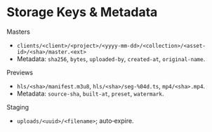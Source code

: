 # Storage Keys & Metadata

Masters
- `clients/<client>/<project>/<yyyy-mm-dd>/<collection>/<asset-id>/<sha>/master.<ext>`
- Metadata: `sha256`, `bytes`, `uploaded-by`, `created-at`, `original-name`.

Previews
- `hls/<sha>/manifest.m3u8`, `hls/<sha>/seg-%04d.ts`, `mp4/<sha>.mp4`.
- Metadata: `source-sha`, `built-at`, `preset`, `watermark`.

Staging
- `uploads/<uuid>/<filename>`; auto‑expire.
